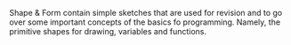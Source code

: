 Shape & Form contain simple sketches that are used for revision and to go over some important concepts of the basics fo programming. Namely, the primitive shapes for drawing, variables and functions. 
